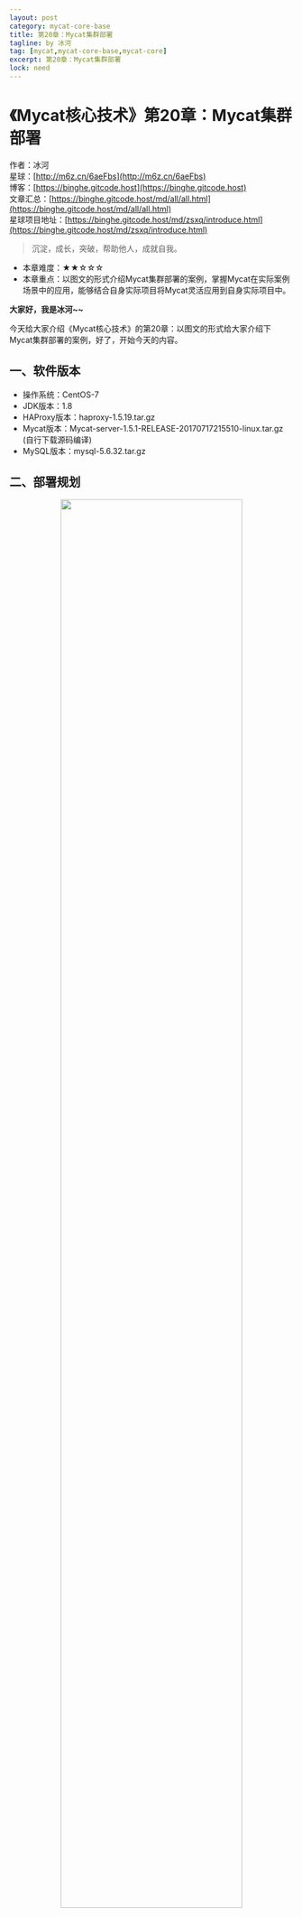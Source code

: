 ```yaml
---
layout: post
category: mycat-core-base
title: 第20章：Mycat集群部署
tagline: by 冰河
tag: [mycat,mycat-core-base,mycat-core]
excerpt: 第20章：Mycat集群部署
lock: need
---
```


# 《Mycat核心技术》第20章：Mycat集群部署

作者：冰河
<br/>星球：[http://m6z.cn/6aeFbs](http://m6z.cn/6aeFbs)
<br/>博客：[https://binghe.gitcode.host](https://binghe.gitcode.host)
<br/>文章汇总：[https://binghe.gitcode.host/md/all/all.html](https://binghe.gitcode.host/md/all/all.html)
<br/>星球项目地址：[https://binghe.gitcode.host/md/zsxq/introduce.html](https://binghe.gitcode.host/md/zsxq/introduce.html)

> 沉淀，成长，突破，帮助他人，成就自我。

* 本章难度：★★☆☆☆
* 本章重点：以图文的形式介绍Mycat集群部署的案例，掌握Mycat在实际案例场景中的应用，能够结合自身实际项目将Mycat灵活应用到自身实际项目中。

**大家好，我是冰河~~**

今天给大家介绍《Mycat核心技术》的第20章：以图文的形式给大家介绍下Mycat集群部署的案例，好了，开始今天的内容。

##  一、软件版本

* 操作系统：CentOS-7
* JDK版本：1.8
* HAProxy版本：haproxy-1.5.19.tar.gz
* Mycat版本：Mycat-server-1.5.1-RELEASE-20170717215510-linux.tar.gz (自行下载源码编译)
* MySQL版本：mysql-5.6.32.tar.gz

## 二、部署规划

<div align="center">
    <img src="https://binghe.gitcode.host/assets/images/core/mycat/2023-08-30-001.png?raw=true" width="80%">
    <br/>
</div>


## 三、Mycat集群部署架构图

<div align="center">
    <img src="https://binghe.gitcode.host/assets/images/core/mycat/2023-08-30-002.png?raw=true" width="80%">
    <br/>
</div>

图解说明：

HAProxy负责将请求分发到Mycat上，起到负载均衡的作用，同时HAProxy也能检测到Mycat是否存活，HAProxy只会将请求转发到存活的Mycat上。如果一台Mycat服务器宕机，HAPorxy转发请求时不会转发到宕机的Mycat上，所以Mycat依然可用。

## 四、Mycat节点2的部署

Mycat主机2（liuyazhuang134，192.168.209.134）请参考《[Mycat之——Mycat在MySQL主从复制基础上实现读写分离](http://blog.csdn.net/l1028386804/article/details/75269196)》
 注意：liuyazhuang133（192.168.209.133）和 liuyazhuang134（192.168.209.134） 中都要加上（或更新）主机名映射配置。

```bash
# vi /etc/hosts
192.168.209.131 liuyazhuang131
192.168.209.132 liuyazhuang132
192.168.209.133 liuyazhuang133
192.168.209.134 liuyazhuang134
192.168.209.135 liuyazhuang135
```

## 五、配置Mycat状态检查服务（在Mycat节点主机上配置）

Mycat服务主机（liuyazhuang133、liuyazhuang134）上需要增加Mycat服务的状态检测脚本，并开放相应的检测端口，以提供给HAProxy对Mycat的服务状态进行检测判断。可以使用xinetd来实现，通过xinetd，HAProxy可以用httpchk来检测Mycat的存活状态。（xinetd即extended internet daemon，xinetd是新一代的网络守护进程服务程序，又叫超级Internet服务器。经常用来管理多种轻量级Internet服务。xinetd提供类似于inetd+tcp_wrapper的功能，但是更加强大和安全。xinetd为linux系统的基础服务）

1.安装xinetd

如果xinetd还没有安装，可使用如下命令安装：

```bash
# yum install xinetd
```

2.添加 includedir /etc/xinetd.d

检查/etc/xinetd.conf的末尾是否有 includedir /etc/xinetd.d ，没有就加上

```bash
# vi /etc/xinetd.conf
```

<div align="center">
    <img src="https://binghe.gitcode.host/assets/images/core/mycat/2023-08-30-003.png?raw=true" width="80%">
    <br/>
</div>

3.创建/etc/xinetd.d 目录

检查 /etc/xinetd.d 目录是否存在，不存在则创建

```bash
# mkdir /etc/xinetd.d/
```

4.增加Mycat存活状态检测服务配置

```bash
# touch /etc/xinetd.d/mycat_status
# vi /etc/xinetd.d/mycat_status
```

增加以下内容：

```bash
service mycat_status
{
flags = REUSE
## 使用该标记的socket_type为stream，需要设置wait为no
socket_type = stream ## 封包处理方式，Stream为TCP数据包
port = 48700 ## 服务监听端口
wait = no ## 表示不需等待，即服务将以多线程的方式运行
user = root ## 执行此服务进程的用户
server =/usr/local/bin/Mycat_status ## 需要启动的服务脚本
log_on_failure += USERID ## 登录失败记录的内容
disable = no ## 要启动服务，将此参数设置为no
}
```

5.添加 /usr/local/bin/Mycat_status 服务脚本

```bash
# touch /usr/local/bin/mycat_status
# vi /usr/local/bin/mycat_status
```

增加以下内容：

```bash
#!/bin/bash
#/usr/local/bin/mycat_status.sh
# This script checks if a Mycat server is healthy running on localhost.
# It will return:
# "HTTP/1.x 200 OK\r" (if Mycat is running smoothly)
# "HTTP/1.x 503 Internal Server Error\r" (else)
Mycat=`/usr/local/Mycat/bin/Mycat status | grep 'not running' | wc -l`
if [ "$Mycat" = "0" ]; then
/bin/echo -e "HTTP/1.1 200 OK\r\n"
else
/bin/echo -e "HTTP/1.1 503 Service Unavailable\r\n"
fi
```

6.给新增脚本赋予可执行权限

```bash
# chmod a+x /usr/local/bin/mycat_status
```

7.在 /etc/services 中加入 mycat_status 服务

```bash
# vi /etc/services
```

在末尾加入：

```bash
mycat_status 48700/tcp # mycat_status
```

<div align="center">
    <img src="https://binghe.gitcode.host/assets/images/core/mycat/2023-08-30-004.png?raw=true" width="80%">
    <br/>
</div>

 保存后，重启xinetd服务

```bash
# service xinetd restart
```

8.验证mycat_status服务是否成功启动

```bash
# netstat -antup|grep 48700
```

<div align="center">
    <img src="https://binghe.gitcode.host/assets/images/core/mycat/2023-08-30-005.png?raw=true" width="80%">
    <br/>
</div>

能看到上图这样的信息，说明服务配置成功。

9.Mycat服务主机的防火墙上打开 48700端口

```bash
# vi /etc/sysconfig/iptables
```

增加：

```bash
-A INPUT -m state --state NEW -m tcp -p tcp --dport 48700 -j ACCEPT
```

保存后重启防火墙

```bash
# service iptables restart
```

脚本测试：

```bash
# /usr/local/bin/mycat_status
```

## 六、HAProxy介绍

HAProxy官网：http://www.haproxy.org/

HAProxy各版本的官方文档：[HAProxy Documentation Converter](http://cbonte.github.io/haproxy-dconv/index.html)

HAProxy 是一款提供高可用性、负载均衡以及基于TCP（第四层）和HTTP（第七层）应用的代理软件，支持虚拟主机，它是免费、快速并且可靠的一种解决方案。

HAProxy目前主要有三个版本：1.4、1.5、1.6、1.7，CentOS6.6自带的RPM包为1.5的。

HAProxy1.5版开始，支持SSL、DDoS防护等功能，可看官网说明：

version 1.5 : the most featureful version, supports SSL, IPv6, keep-alive, DDoS protection, etc...

Mycat官方推荐使用HAProxy做MyCat的高可用负载均衡代理。

## 七、HAProxy的安装（192.168.209.135）

1、下载（或上传） haproxy-1.5.19.tar.gz 到 /usr/local/src，解压安装

```bash
[root@liuyazhuang135 src]# cd /usr/local/src/
#wget http://www.haproxy.org/download/1.5/src/haproxy-1.5.19.tar.gz
[root@liuyazhuang135 src]# tar -zxvf haproxy-1.5.19.tar.gz
[root@liuyazhuang135 src]# cd haproxy-1.5.19
```

2、如需了解安装注意点，可查看HAProxy的软件说明

```bash
[root@liuyazhuang135 haproxy-1.5.19]# less README
```

3、安装编译所需的依赖包

```bash
# yum install gcc gcc-c++ pcre pcre-devel zlib zlib-devel openssl openssl-devel
```

4、编译

```bash
# make TARGET=linux2628 ARCH=x86_64 USE_PCRE=1 USE_OPENSSL=1 USE_ZLIB=1 PREFIX=/usr/local/haproxy
## TARGET是指定内核版本，高于2.6.28的建议设置为linux2628，Linux操作系统内核版本查看命令# uname -r， ARCH指定系统架构，openssl pcre zlib 这三个包需要安装不然不支持
```

5、创建安装目录 /usr/local/haproxy

```bash
# mkdir /usr/local/haproxy
```

6、执行安装

```bash
[root@liuyazhuang135 haproxy-1.5.19]# make install PREFIX=/usr/local/haproxy
install -d "/usr/local/haproxy/sbin"
install haproxy "/usr/local/haproxy/sbin"
install -d "/usr/local/haproxy/share/man"/man1
install -m 644 doc/haproxy.1 "/usr/local/haproxy/share/man"/man1
install -d "/usr/local/haproxy/doc/haproxy"
for x in configuration architecture haproxy-en haproxy-fr; do \
install -m 644 doc/$x.txt "/usr/local/haproxy/doc/haproxy" ; \
done
```

7、创建配置文件目录

```bash
# mkdir -p /usr/local/haproxy/conf
# mkdir -p /etc/haproxy/
```

8、从配置文件模版复制配置文件，并添加配置文件软连接

```bash
# cp /usr/local/src/haproxy-1.5.19/examples/haproxy.cfg /usr/local/haproxy/conf/
# ln -s /usr/local/haproxy/conf/haproxy.cfg /etc/haproxy/haproxy.cfg
```

9、拷贝错误页面，并添加目录软连接（HTTP模式选配）

```bash
# cp -r /usr/local/src/haproxy-1.5.19/examples/errorfiles /usr/local/haproxy/
# ln -s /usr/local/haproxy/errorfiles /etc/haproxy/errorfiles
```

10、拷贝开机启动文件，并赋予可执行权限

```bash
# cp /usr/local/src/haproxy-1.5.19/examples/haproxy.init /etc/rc.d/init.d/haproxy
# chmod +x /etc/rc.d/init.d/haproxy
```

11、添加haproxy命令脚本软连接

```bash
# ln -s /usr/local/haproxy/sbin/haproxy /usr/sbin
```

12、设置HAProxy开机启动

```bash
# chkconfig --add haproxy
# chkconfig haproxy on
```

## 八、HAProxy配置Mycat负载均衡集群

HAProxy支持TCP（第四层）和HTTP（第七层）应用的代理，本节课程我们使用HAProxy来做MyCat的负载均衡代理使用的是TCP模式。在4层模式下HAProxy仅在客户端和服务器之间转发双向流量。HAProxy配置简单，拥有非常不错的服务器健康检查功能，当其代理的后端服务器出现故障，HAProxy会自动将该服务器摘除，故障恢复后会自动将该服务器加入进来｡

1、修改haproxy.cfg 配置文件

具体参数说明可参考官方配置文档 /usr/local/haproxy/doc/haproxy/configuration.txt

或GitHub连接：[HAProxy version 1.5.18 - Configuration Manual](http://cbonte.github.io/haproxy-dconv/configuration-1.5.html)

```bash
# vi /usr/local/haproxy/conf/haproxy.cfg
```

```bash
## global配置中的参数为进程级别的参数，通常与其运行的操作系统有关

global

log 127.0.0.1 local0 info ## 定义全局的syslog服务器，最多可以定义2个

### local0是日志设备，对应于/etc/rsyslog.conf中的配置，默认回收info的日志级别

#log 127.0.0.1 local1 info

chroot /usr/share/haproxy ## 修改HAProxy的工作目录至指定的目录并在放弃权限之前执行

### chroot() 操作，可以提升 haproxy 的安全级别

group haproxy ## 同gid，不过这里为指定的用户组名

user haproxy ## 同uid，但这里使用的为用户名

daemon ## 设置haproxy后台守护进程形式运行

nbproc 1 ## 指定启动的haproxy进程个数，

### 只能用于守护进程模式的haproxy；默认为止启动1个进程，

### 一般只在单进程仅能打开少数文件描述符的场中中才使用多进程模式

maxconn 4096 ## 设定每个haproxy进程所接受的最大并发连接数，

### 其等同于命令行选项"-n"，"ulimit-n"自动计算的结果正式参照从参数设定的

# pidfile /var/run/haproxy.pid ## 进程文件（默认路径 /var/run/haproxy.pid）

node liuyazhuang135 ## 定义当前节点的名称，用于HA场景中多haproxy进程共享同一个IP地址时

description liuyazhuang135 ## 当前实例的描述信息

## defaults：用于为所有其他配置段提供默认参数，这默认配置参数可由下一个"defaults"所重新设定

defaults

log global ## 继承global中log的定义

mode http ## mode:所处理的模式 (tcp:四层 , http:七层 , health:状态检查,只会返回OK)

### tcp: 实例运行于纯tcp模式，在客户端和服务器端之间将建立一个全双工的连接，

#### 且不会对7层报文做任何类型的检查，此为默认模式

### http:实例运行于http模式，客户端请求在转发至后端服务器之前将被深度分析，

#### 所有不与RFC模式兼容的请求都会被拒绝

### health：实例运行于health模式，其对入站请求仅响应“OK”信息并关闭连接，

#### 且不会记录任何日志信息 ，此模式将用于相应外部组件的监控状态检测请求

option httplog

retries 3

option redispatch ## serverId对应的服务器挂掉后,强制定向到其他健康的服务器

maxconn 2000 ## 前端的最大并发连接数（默认为2000）

### 其不能用于backend区段，对于大型站点来说，可以尽可能提高此值以便让haproxy管理连接队列，

### 从而避免无法应答用户请求。当然，此最大值不能超过“global”段中的定义。

### 此外，需要留心的是，haproxy会为每个连接维持两个缓冲，每个缓存的大小为8KB，

### 再加上其他的数据，每个连接将大约占用17KB的RAM空间，这意味着经过适当优化后 ，

### 有着1GB的可用RAM空间时将维护40000-50000并发连接。

### 如果指定了一个过大值，极端场景中，其最终所占据的空间可能会超过当前主机的可用内存，

### 这可能会带来意想不到的结果，因此，将其设定一个可接受值放为明智绝对，其默认为2000

timeout connect 5000ms ## 连接超时(默认是毫秒,单位可以设置us,ms,s,m,h,d)

timeout client 50000ms ## 客户端超时

timeout server 50000ms ## 服务器超时

## HAProxy的状态信息统计页面

listen admin_stats

bind :48800 ## 绑定端口

stats uri /admin-status ##统计页面

stats auth admin:admin ## 设置统计页面认证的用户和密码，如果要设置多个，另起一行写入即可

mode http

option httplog ## 启用日志记录HTTP请求

## listen: 用于定义通过关联“前端”和“后端”一个完整的代理，通常只对TCP流量有用

listen mycat_servers

bind :3307 ## 绑定端口

mode tcp

option tcplog ## 记录TCP请求日志

option tcpka ## 是否允许向server和client发送keepalive

option httpchk OPTIONS * HTTP/1.1\r\nHost:\ www ## 后端服务状态检测

### 向后端服务器的48700端口（端口值在后端服务器上通过xinetd配置）发送 OPTIONS 请求

### (原理请参考HTTP协议) ，HAProxy会根据返回内容来判断后端服务是否可用.

### 2xx 和 3xx 的响应码表示健康状态，其他响应码或无响应表示服务器故障。

balance roundrobin ## 定义负载均衡算法，可用于"defaults"、"listen"和"backend"中,默认为轮询方式

server mycat_01 192.168.209.133:8066 check port 48700 inter 2000ms rise 2 fall 3 weight 10

server mycat_02 192.168.209.134:8066 check port 48700 inter 2000ms rise 2 fall 3 weight 10

## 格式：server <name> <address>[:[port]] [param*]

### serser 在后端声明一个server，只能用于listen和backend区段。

### <name>为此服务器指定的内部名称，其将会出现在日志及警告信息中

### <address>此服务器的IPv4地址，也支持使用可解析的主机名，但要在启动时需要解析主机名至响应的IPV4地址

### [:[port]]指定将客户端连接请求发往此服务器时的目标端口，此为可选项

### [param*]为此server设定的一系列参数，均为可选项，参数比较多，下面仅说明几个常用的参数：

#### weight:权重，默认为1，最大值为256，0表示不参与负载均衡

#### backup:设定为备用服务器，仅在负载均衡场景中的其他server均不可以启用此server

#### check:启动对此server执行监控状态检查，其可以借助于额外的其他参数完成更精细的设定

#### inter:设定监控状态检查的时间间隔，单位为毫秒，默认为2000，

##### 也可以使用fastinter和downinter来根据服务器端专题优化此事件延迟

#### rise:设置server从离线状态转换至正常状态需要检查的次数（不设置的情况下，默认值为2）

#### fall:设置server从正常状态转换至离线状态需要检查的次数（不设置的情况下，默认值为3）

#### cookie:为指定server设定cookie值，此处指定的值将会在请求入站时被检查，

##### 第一次为此值挑选的server将会被后续的请求所选中，其目的在于实现持久连接的功能

#### maxconn:指定此服务器接受的最大并发连接数，如果发往此服务器的连接数目高于此处指定的值，

#####其将被放置于请求队列，以等待其他连接被释放
```

注意：多节点部署时node 、 description的值要做相应调整。

2、根据以上HAProxy配置文件要求做以下配置

(1)添加haproxy用户组和用户

```bash
# groupadd haproxy
# useradd -g haproxy haproxy
```

(2)创建chroot运行的路径

```bash
# mkdir /usr/share/haproxy
```

(3)防火墙中打开3306端口和48800端口

```bash
# vi /etc/sysconfig/iptables
-A INPUT -m state --state NEW -m tcp -p tcp --dport 3306 -j ACCEPT
-A INPUT -m state --state NEW -m tcp -p tcp --dport 48800 -j ACCEPT
```

重启防火墙

```bash
# service iptables restart
```

3、开启rsyslog的haproxy日志记录功能

默认情况下 haproxy是不记录日志的，如果需要记录日志，还需要配置系统的syslog，在linux系统中是rsyslog服务。syslog服务器可以用作一个网络中的日志监控中心，rsyslog是一个开源工具，被广泛用于Linux系统以通过TCP/UDP协议转发或接收日志消息。安装配置rsyslog服务：

```bash
# yum install rsyslog ## 没安装的情况下执行安装
# vi /etc/rsyslog.conf
```

把 $ModLoad imudp 和 $UDPServerRun 514前面的 # 去掉
$ModLoad imudp ## 是模块名，支持UDP协议
$UDPServerRun 514

`##允许514端口接收使用UDP和TCP协议转发过来的日志`

`##而rsyslog在默认情况下，正是在514端口监听UDP`

 确认 #### GLOBAL DIRECTIVES #### 段中是否有 $IncludeConfig /etc/rsyslog.d/*.conf没有则增加上此配置，增加后的效果。

<div align="center">
    <img src="https://binghe.gitcode.host/assets/images/core/mycat/2023-08-30-006.png?raw=true" width="80%">
    <br/>
</div>

```bash
# cd /etc/rsyslog.d/ ## rsyslog服务会来此目录加载配置
# touch haproxy.conf ## 创建haproxy的日志配置文件
# vi /etc/rsyslog.d/haproxy.conf
```

增加以下内容：

```bash
local0.* /var/log/haproxy.log

&~
```

\##如果不加上面的的"&~"配置则除了在/var/log/haproxy.log中写入日志外，也会写入/var/log/message文件中
 配置保存后重启rsyslog服务

```bash
# service rsyslog restart
Shutting down system logger: [ OK ]
Starting system logger: [ OK ]
```

（等到HAProxy服务启动后，就能在/var/log/haproxy.log中看到日志了）

4、配置系统内核的IP包转发功能

```bash
# vi /etc/sysctl.conf
net.ipv4.ip_forward = 1
```

使配置生效

```bash
# sysctl -p
```

5、启动HAProxy

```bash
# service haproxy start
# ps -ef | grep haproxy
haproxy 23921 1 0 23:27 ? 00:00:00 /usr/sbin/haproxy -D -f /etc/haproxy/haproxy.cfg -p /var/run/haproxy.pid
root 23924 23179 0 23:27 pts/1 00:00:00 grep haproxy
```

6、使用MySQL客户端通过HAProxy连接Mycat

```bash
mysql -ulyz -plyz.123 -h192.168.209.135 -P3307
mysql> show databases;
mysql> lyz_schema1;
mysql> show tables;
mysql> select * from lyz_user;
```

<div align="center">
    <img src="https://binghe.gitcode.host/assets/images/core/mycat/2023-08-30-007.png?raw=true" width="80%">
    <br/>
</div>

 写数据测试

```bash
insert into lyz_user (userName, pwd) values ('lyz6'666666');
```

<div align="center">
    <img src="https://binghe.gitcode.host/assets/images/core/mycat/2023-08-30-008.png?raw=true" width="80%">
    <br/>
</div>

 查询后的结果如下：

<div align="center">
    <img src="https://binghe.gitcode.host/assets/images/core/mycat/2023-08-30-009.png?raw=true" width="80%">
    <br/>
</div>

7、登录HAProxy的状态信息统计页面

http://192.168.209.135:48800/admin-status

用户名和密码都是admin，对应的haproxy.cfg配置片段

```bash
## HAProxy的状态信息统计页面
listen admin_stats
bind :48800 ## 绑定端口
stats uri /admin-status ##统计页面
stats auth admin:admin ## 设置统计页面认证的用户和密码，如果要设置多个，另起一行写入即可
mode http
option httplog ## 启用日志记录HTTP请求
```

统计页面如下图所示：

<div align="center">
    <img src="https://binghe.gitcode.host/assets/images/core/mycat/2023-08-30-010.png?raw=true" width="80%">
    <br/>
</div>

至此，整个配置过程结束。

**好了，今天就到这儿吧，我是冰河，我们下期见~~**

## 星球服务

加入星球，你将获得：

1.项目学习：微服务入门必备的SpringCloud  Alibaba实战项目、手写RPC项目—所有大厂都需要的项目【含上百个经典面试题】、深度解析Spring6核心技术—只要学习Java就必须深度掌握的框架【含数十个经典思考题】、Seckill秒杀系统项目—进大厂必备高并发、高性能和高可用技能。

2.框架源码：手写RPC项目—所有大厂都需要的项目【含上百个经典面试题】、深度解析Spring6核心技术—只要学习Java就必须深度掌握的框架【含数十个经典思考题】。

3.硬核技术：深入理解高并发系列（全册）、深入理解JVM系列（全册）、深入浅出Java设计模式（全册）、MySQL核心知识（全册）。

4.技术小册：深入理解高并发编程（第1版）、深入理解高并发编程（第2版）、从零开始手写RPC框架、SpringCloud  Alibaba实战、冰河的渗透实战笔记、MySQL核心知识手册、Spring IOC核心技术、Nginx核心技术、面经手册等。

5.技术与就业指导：提供相关就业辅导和未来发展指引，冰河从初级程序员不断沉淀，成长，突破，一路成长为互联网资深技术专家，相信我的经历和经验对你有所帮助。

冰河的知识星球是一个简单、干净、纯粹交流技术的星球，不吹水，目前加入享5折优惠，价值远超门票。加入星球的用户，记得添加冰河微信：hacker_binghe，冰河拉你进星球专属VIP交流群。

## 星球重磅福利

跟冰河一起从根本上提升自己的技术能力，架构思维和设计思路，以及突破自身职场瓶颈，冰河特推出重大优惠活动，扫码领券进行星球，**直接立减149元，相当于5折，** 这已经是星球最大优惠力度！

<div align="center">
    <img src="https://binghe.gitcode.host/images/personal/xingqiu_149.png?raw=true" width="80%">
    <br/>
</div>

领券加入星球，跟冰河一起学习《SpringCloud Alibaba实战》、《手撸RPC专栏》和《Spring6核心技术》，更有已经上新的《大规模分布式Seckill秒杀系统》，从零开始介绍原理、设计架构、手撸代码。后续更有硬核中间件项目和业务项目，而这些都是你升职加薪必备的基础技能。

**100多元就能学这么多硬核技术、中间件项目和大厂秒杀系统，如果是我，我会买他个终身会员！**

## 其他方式加入星球

* **链接** ：打开链接 [http://m6z.cn/6aeFbs](http://m6z.cn/6aeFbs) 加入星球。
* **回复** ：在公众号 **冰河技术** 回复 **星球** 领取优惠券加入星球。

**特别提醒：** 苹果用户进圈或续费，请加微信 **hacker_binghe** 扫二维码，或者去公众号 **冰河技术** 回复 **星球** 扫二维码加入星球。

## 星球规划

后续冰河还会在星球更新大规模中间件项目和深度剖析核心技术的专栏，目前已经规划的专栏如下所示。

### 中间件项目

* 《大规模分布式定时调度中间件项目实战（非Demo）》：全程手撸代码。
* 《大规模分布式IM（即时通讯）项目实战（非Demo）》：全程手撸代码。
* 《大规模分布式网关项目实战（非Demo）》：全程手撸代码。
* 《手写Redis》：全程手撸代码。
* 《手写JVM》全程手撸代码。

### 超硬核项目

* 《从零落地秒杀系统项目》：全程手撸代码，在阿里云实现压测（**已上新**）。
* 《大规模电商系统商品详情页项目》：全程手撸代码，在阿里云实现压测。
* 其他待规划的实战项目，小伙伴们也可以提一些自己想学的，想一起手撸的实战项目。。。


既然星球规划了这么多内容，那么肯定就会有小伙伴们提出疑问：这么多内容，能更新完吗？我的回答就是：一个个攻破呗，咱这星球干就干真实中间件项目，剖析硬核技术和项目，不做Demo。初衷就是能够让小伙伴们学到真正的核心技术，不再只是简单的做CRUD开发。所以，每个专栏都会是硬核内容，像《SpringCloud Alibaba实战》、《手撸RPC专栏》和《Spring6核心技术》就是很好的示例。后续的专栏只会比这些更加硬核，杜绝Demo开发。

小伙伴们跟着冰河认真学习，多动手，多思考，多分析，多总结，有问题及时在星球提问，相信在技术层面，都会有所提高。将学到的知识和技术及时运用到实际的工作当中，学以致用。星球中不少小伙伴都成为了公司的核心技术骨干，实现了升职加薪的目标。

## 联系冰河

### 加群交流

本群的宗旨是给大家提供一个良好的技术学习交流平台，所以杜绝一切广告！由于微信群人满 100 之后无法加入，请扫描下方二维码先添加作者 “冰河” 微信(hacker_binghe)，备注：`星球编号`。



<div align="center">
    <img src="https://binghe.gitcode.host/images/personal/hacker_binghe.jpg?raw=true" width="180px">
    <div style="font-size: 18px;">冰河微信</div>
    <br/>
</div>



### 公众号

分享各种编程语言、开发技术、分布式与微服务架构、分布式数据库、分布式事务、云原生、大数据与云计算技术和渗透技术。另外，还会分享各种面试题和面试技巧。内容在 **冰河技术** 微信公众号首发，强烈建议大家关注。

<div align="center">
    <img src="https://binghe.gitcode.host/images/personal/ice_wechat.jpg?raw=true" width="180px">
    <div style="font-size: 18px;">公众号：冰河技术</div>
    <br/>
</div>


### 视频号

定期分享各种编程语言、开发技术、分布式与微服务架构、分布式数据库、分布式事务、云原生、大数据与云计算技术和渗透技术。另外，还会分享各种面试题和面试技巧。

<div align="center">
    <img src="https://binghe.gitcode.host/images/personal/ice_video.png?raw=true" width="180px">
    <div style="font-size: 18px;">视频号：冰河技术</div>
    <br/>
</div>



### 星球

加入星球 **[冰河技术](http://m6z.cn/6aeFbs)**，可以获得本站点所有学习内容的指导与帮助。如果你遇到不能独立解决的问题，也可以添加冰河的微信：**hacker_binghe**， 我们一起沟通交流。另外，在星球中不只能学到实用的硬核技术，还能学习**实战项目**！

关注 [冰河技术](https://img-blog.csdnimg.cn/20210426115714643.jpg?raw=true)公众号，回复 `星球` 可以获取入场优惠券。

<div align="center">
    <img src="https://binghe.gitcode.host/images/personal/xingqiu.png?raw=true" width="180px">
    <div style="font-size: 18px;">知识星球：冰河技术</div>
    <br/>
</div>